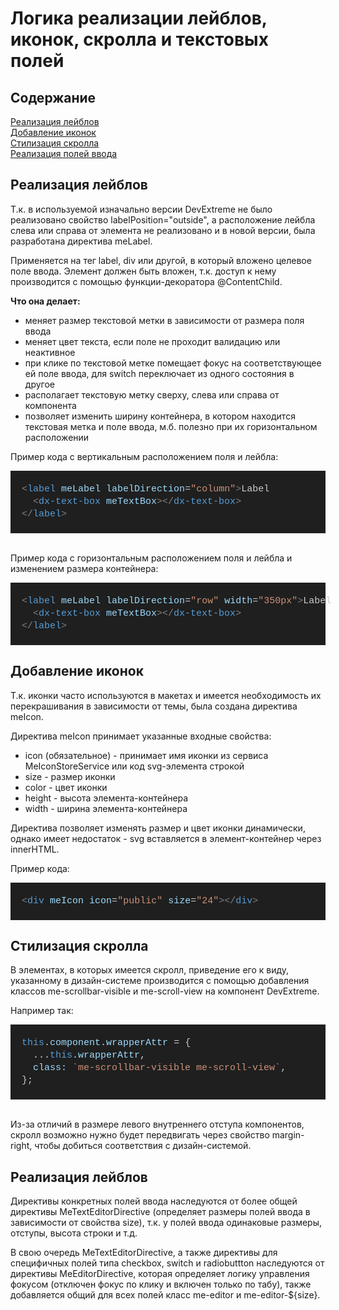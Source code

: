 # Логика реализации лейблов, иконок, скролла и текстовых полей

## Содержание

[Реализация лейблов](#label)<br>
[Добавление иконок](#icon)<br>
[Стилизация скролла](#scroll)<br>
[Реализация полей ввода](#fields)<br>

<h2 id='label'>Реализация лейблов</h2>

Т.к. в используемой изначально версии DevExtreme не было реализовано свойство labelPosition="outside", а расположение лейбла слева или справа от элемента не реализовано и в новой версии, была разработана директива meLabel.

Применяется на тег label, div или другой, в который вложено целевое поле ввода. Элемент должен быть вложен, т.к. доступ к нему производится с помощью функции-декоратора @ContentChild.

<b>Что она делает:</b>

- меняет размер текстовой метки в зависимости от размера поля ввода
- меняет цвет текста, если поле не проходит валидацию или неактивное
- при клике по текстовой метке помещает фокус на соответствующее ей поле ввода, для switch переключает из одного состояния в другое
- располагает текстовую метку сверху, слева или справа от компонента
- позволяет изменить ширину контейнера, в котором находится текстовая метка и поле ввода, м.б. полезно при их горизонтальном расположении

Пример кода с вертикальным расположением поля и лейбла:

<DIV style="color: #cccccc;background-color: #1f1f1f;font-family: Consolas, 'Courier New', monospace;font-weight: normal;font-size: 15px;line-height: 20px;white-space: pre"><BR/><DIV><SPAN style="color: #cccccc">&#160; </SPAN><SPAN style="color: #808080">&lt;</SPAN><SPAN style="color: #569cd6">label</SPAN><SPAN style="color: #cccccc"> </SPAN><SPAN style="color: #9cdcfe">meLabel</SPAN><SPAN style="color: #cccccc"> </SPAN><SPAN style="color: #9cdcfe">labelDirection</SPAN><SPAN style="color: #cccccc">=</SPAN><SPAN style="color: #ce9178">"column"</SPAN><SPAN style="color: #808080">&gt;</SPAN><SPAN style="color: #cccccc">Label</SPAN></DIV><DIV><SPAN style="color: #cccccc">&#160; &#160; </SPAN><SPAN style="color: #808080">&lt;</SPAN><SPAN style="color: #569cd6">dx-text-box</SPAN><SPAN style="color: #cccccc"> </SPAN><SPAN style="color: #9cdcfe">meTextBox</SPAN><SPAN style="color: #808080">&gt;&lt;/</SPAN><SPAN style="color: #569cd6">dx-text-box</SPAN><SPAN style="color: #808080">&gt;</SPAN></DIV><DIV><SPAN style="color: #cccccc">&#160; </SPAN><SPAN style="color: #808080">&lt;/</SPAN><SPAN style="color: #569cd6">label</SPAN><SPAN style="color: #808080">&gt;</SPAN></DIV><BR/></DIV>
<br>

Пример кода с горизонтальным расположением поля и лейбла и изменением размера контейнера:

<DIV style="color: #cccccc;background-color: #1f1f1f;font-family: Consolas, 'Courier New', monospace;font-weight: normal;font-size: 15px;line-height: 20px;white-space: pre"><BR/><DIV><SPAN style="color: #cccccc">&#160; </SPAN><SPAN style="color: #808080">&lt;</SPAN><SPAN style="color: #569cd6">label</SPAN><SPAN style="color: #cccccc"> </SPAN><SPAN style="color: #9cdcfe">meLabel</SPAN><SPAN style="color: #cccccc"> </SPAN><SPAN style="color: #9cdcfe">labelDirection</SPAN><SPAN style="color: #cccccc">=</SPAN><SPAN style="color: #ce9178">"row"</SPAN><SPAN style="color: #cccccc"> </SPAN><SPAN style="color: #9cdcfe">width</SPAN><SPAN style="color: #cccccc">=</SPAN><SPAN style="color: #ce9178">"350px"</SPAN><SPAN style="color: #808080">&gt;</SPAN><SPAN style="color: #cccccc">Label</SPAN></DIV><DIV><SPAN style="color: #cccccc">&#160; &#160; </SPAN><SPAN style="color: #808080">&lt;</SPAN><SPAN style="color: #569cd6">dx-text-box</SPAN><SPAN style="color: #cccccc"> </SPAN><SPAN style="color: #9cdcfe">meTextBox</SPAN><SPAN style="color: #808080">&gt;&lt;/</SPAN><SPAN style="color: #569cd6">dx-text-box</SPAN><SPAN style="color: #808080">&gt;</SPAN></DIV><DIV><SPAN style="color: #cccccc">&#160; </SPAN><SPAN style="color: #808080">&lt;/</SPAN><SPAN style="color: #569cd6">label</SPAN><SPAN style="color: #808080">&gt;</SPAN></DIV><BR/></DIV>

<h2 id='icon'>Добавление иконок</h2>
Т.к. иконки часто используются в макетах и имеется необходимость их перекрашивания в зависимости от темы, была создана директива meIcon.

Директива meIcon принимает указанные входные свойства:

- icon (обязательное) - принимает имя иконки из сервиса MeIconStoreService или код svg-элемента строкой
- size - размер иконки
- color - цвет иконки
- height - высота элемента-контейнера
- width - ширина элемента-контейнера

Директива позволяет изменять размер и цвет иконки динамически, однако имеет недостаток - svg вставляется в элемент-контейнер через innerHTML.

Пример кода:

<DIV style="color: #cccccc;background-color: #1f1f1f;font-family: Consolas, 'Courier New', monospace;font-weight: normal;font-size: 15px;line-height: 20px;white-space: pre"><BR/><DIV><SPAN style="color: #cccccc">&#160; </SPAN><SPAN style="color: #808080">&lt;</SPAN><SPAN style="color: #569cd6">div</SPAN><SPAN style="color: #cccccc"> </SPAN><SPAN style="color: #9cdcfe">meIcon</SPAN><SPAN style="color: #cccccc"> </SPAN><SPAN style="color: #9cdcfe">icon</SPAN><SPAN style="color: #cccccc">=</SPAN><SPAN style="color: #ce9178">"public"</SPAN><SPAN style="color: #cccccc"> </SPAN><SPAN style="color: #9cdcfe">size</SPAN><SPAN style="color: #cccccc">=</SPAN><SPAN style="color: #ce9178">"24"</SPAN><SPAN style="color: #808080">&gt;&lt;/</SPAN><SPAN style="color: #569cd6">div</SPAN><SPAN style="color: #808080">&gt;</SPAN></DIV><BR/></DIV>

<h2 id='scroll'>Стилизация скролла</h2>

В элементах, в которых имеется скролл, приведение его к виду, указанному в дизайн-системе производится с помощью добавления классов me-scrollbar-visible и me-scroll-view на компонент DevExtreme.

Например так:

<DIV style="color: #cccccc;background-color: #1f1f1f;font-family: Consolas, 'Courier New', monospace;font-weight: normal;font-size: 15px;line-height: 20px;white-space: pre"><BR/><DIV><SPAN style="color: #cccccc">&#160; </SPAN><SPAN style="color: #569cd6">this</SPAN><SPAN style="color: #cccccc">.</SPAN><SPAN style="color: #9cdcfe">component</SPAN><SPAN style="color: #cccccc">.</SPAN><SPAN style="color: #9cdcfe">wrapperAttr</SPAN><SPAN style="color: #cccccc"> </SPAN><SPAN style="color: #d4d4d4">=</SPAN><SPAN style="color: #cccccc"> {</SPAN></DIV><DIV><SPAN style="color: #cccccc">&#160; &#160; </SPAN><SPAN style="color: #d4d4d4">...</SPAN><SPAN style="color: #569cd6">this</SPAN><SPAN style="color: #cccccc">.</SPAN><SPAN style="color: #9cdcfe">wrapperAttr</SPAN><SPAN style="color: #cccccc">,</SPAN></DIV><DIV><SPAN style="color: #cccccc">&#160; &#160; </SPAN><SPAN style="color: #9cdcfe">class</SPAN><SPAN style="color: #9cdcfe">:</SPAN><SPAN style="color: #cccccc"> </SPAN><SPAN style="color: #ce9178">`me-scrollbar-visible me-scroll-view`</SPAN><SPAN style="color: #cccccc">,</SPAN></DIV><DIV><SPAN style="color: #cccccc">&#160; };</SPAN></DIV><BR/></DIV>
<br>

Из-за отличий в размере левого внутреннего отступа компонентов, скролл возможно нужно будет передвигать через свойство margin-right, чтобы добиться соответствия с дизайн-системой.

<h2 id='fields'>Реализация лейблов</h2>

Директивы конкретных полей ввода наследуются от более общей директивы MeTextEditorDirective (определяет размеры полей ввода в зависимости от свойства size), т.к. у полей ввода одинаковые размеры, отступы, высота строки и т.д.

В свою очередь MeTextEditorDirective, а также директивы для специфичных полей типа checkbox, switch и radiobuttton наследуются от директивы MeEditorDirective, которая определяет логику управления фокусом (отключен фокус по клику и включен только по табу), также добавляется общий для всех полей класс me-editor и me-editor-${size}.
